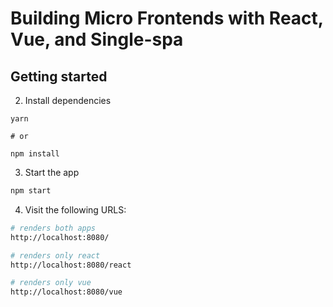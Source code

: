 # Building Micro Frontends with React, Vue, and Single-spa 

## Getting started


2. Install dependencies

```
yarn

# or

npm install
```

3. Start the app

```sh
npm start
```

4. Visit the following URLS:

```sh
# renders both apps
http://localhost:8080/

# renders only react
http://localhost:8080/react

# renders only vue
http://localhost:8080/vue
```
